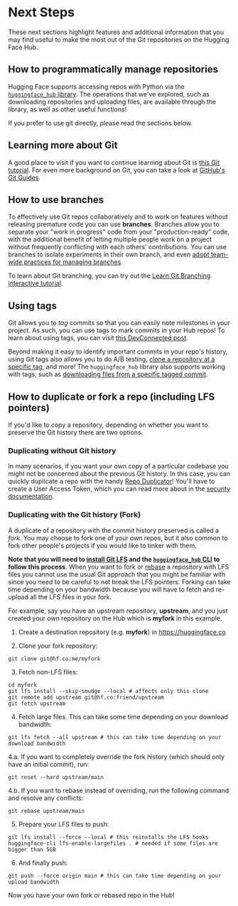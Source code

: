 # Next Steps

These next sections highlight features and additional information that you may find useful to make the most out of the Git repositories on the Hugging Face Hub.

## How to programmatically manage repositories

Hugging Face supports accessing repos with Python via the [`huggingface_hub` library](https://huggingface.co/docs/huggingface_hub/index). The operations that we've explored, such as downloading repositories and uploading files, are available through the library, as well as other useful functions!

If you prefer to use git directly, please read the sections below.

## Learning more about Git

A good place to visit if you want to continue learning about Git is [this Git tutorial](https://learngitbranching.js.org/). For even more background on Git, you can take a look at [GitHub's Git Guides](https://github.com/git-guides). 

## How to use branches

To effectively use Git repos collaboratively and to work on features without releasing premature code you can use **branches**. Branches allow you to separate your "work in progress" code from your "production-ready" code, with the additional benefit of letting multiple people work on a project without frequently conflicting with each others' contributions. You can use branches to isolate experiments in their own branch, and even [adopt team-wide practices for managing branches](https://ericmjl.github.io/essays-on-data-science/workflow/gitflow/).

To learn about Git branching, you can try out the [Learn Git Branching interactive tutorial](https://learngitbranching.js.org/).

## Using tags

Git allows you to *tag* commits so that you can easily note milestones in your project. As such, you can use tags to mark commits in your Hub repos! To learn about using tags, you can visit [this DevConnected post](https://devconnected.com/how-to-create-git-tags/).

Beyond making it easy to identify important commits in your repo's history, using Git tags also allows you to do A/B testing, [clone a repository at a specific tag](https://www.techiedelight.com/clone-specific-tag-with-git/), and more! The `huggingface_hub` library also supports working with tags, such as [downloading files from a specific tagged commit](https://huggingface.co/docs/huggingface_hub/main/en/how-to-downstream#hfhuburl).

## How to duplicate or fork a repo (including LFS pointers)

If you'd like to copy a repository, depending on whether you want to preserve the Git history there are two options.

### Duplicating without Git history

In many scenarios, if you want your own copy of a particular codebase you might not be concerned about the previous Git history. In this case, you can quickly duplicate a repo with the handy [Repo Duplicator](https://huggingface.co/spaces/osanseviero/repo_duplicator)! You'll have to create a User Access Token, which you can read more about in the [security documentation](./security-tokens).

### Duplicating with the Git history (Fork)

A duplicate of a repository with the commit history preserved is called a *fork*. You may choose to fork one of your own repos, but it also common to fork other people's projects if you would like to tinker with them.

**Note that you will need to [install Git LFS](https://git-lfs.github.com/) and the [`huggingface_hub` CLI](https://huggingface.co/docs/huggingface_hub/index) to follow this process**. When you want to fork or [rebase](https://git-scm.com/docs/git-rebase) a repository with LFS files you cannot use the usual Git approach that you might be familiar with since you need to be careful to not break the LFS pointers. Forking can take time depending on your bandwidth because you will have to fetch and re-upload all the LFS files in your fork.

For example, say you have an upstream repository, **upstream**, and you just created your own repository on the Hub which is **myfork** in this example.

1. Create a destination repository (e.g. **myfork**) in https://huggingface.co 

2. Clone your fork repository:

```
git clone git@hf.co:me/myfork
```

3. Fetch non-LFS files:

```
cd myfork
git lfs install --skip-smudge --local # affects only this clone
git remote add upstream git@hf.co:friend/upstream
git fetch upstream
```

4. Fetch large files. This can take some time depending on your download bandwidth:

```
git lfs fetch --all upstream # this can take time depending on your download bandwidth
```

4.a. If you want to completely override the fork history (which should only have an initial commit), run:

```
git reset --hard upstream/main
```

4.b. If you want to rebase instead of overriding, run the following command and resolve any conflicts:

```
git rebase upstream/main
```

5. Prepare your LFS files to push:

```
git lfs install --force --local # this reinstalls the LFS hooks
huggingface-cli lfs-enable-largefiles . # needed if some files are bigger than 5GB
```

6. And finally push:

```
git push --force origin main # this can take time depending on your upload bandwidth
```

Now you have your own fork or rebased repo in the Hub!

